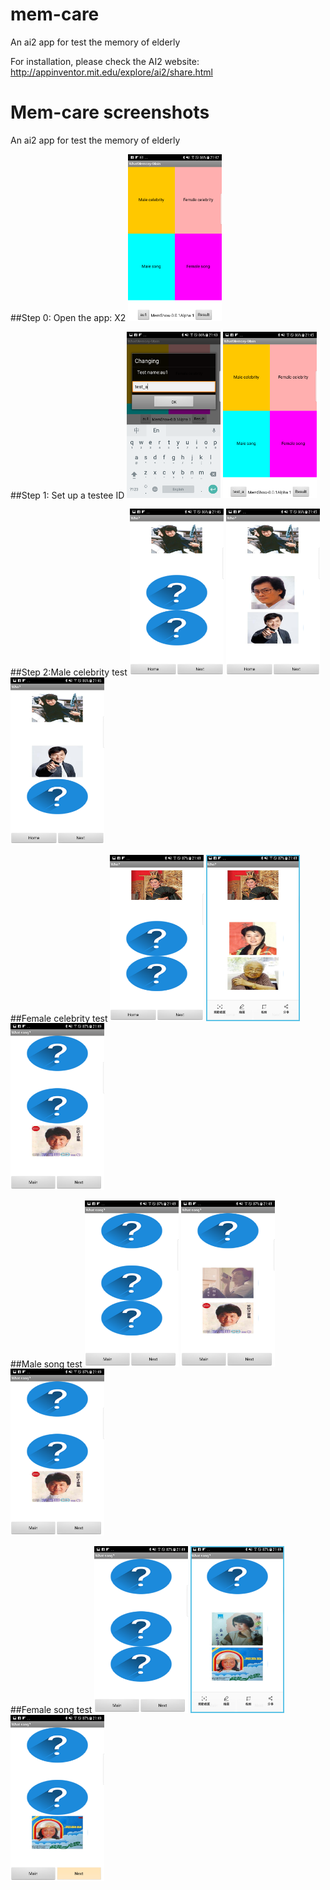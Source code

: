 # mem-care
An ai2 app for test the memory of elderly

For installation, please check the AI2 website: http://appinventor.mit.edu/explore/ai2/share.html

# Mem-care screenshots
An ai2 app for test the memory of elderly

##Step 0: Open the app: X2
<img src="https://github.com/htchu/mem-care/blob/master/screenshots/screen0.png" width="150">

##Step 1: Set up a testee ID 
<img src="https://github.com/htchu/mem-care/blob/master/screenshots/screen0-1.png" width="150">
<img src="https://github.com/htchu/mem-care/blob/master/screenshots/screen0-2.png" width="150">

##Step 2:Male celebrity test
<img src="https://github.com/htchu/mem-care/blob/master/screenshots/screen1-1.png" width="150">
<img src="https://github.com/htchu/mem-care/blob/master/screenshots/screen1-2.png" width="150">
<img src="https://github.com/htchu/mem-care/blob/master/screenshots/screen1-3.png" width="150">

##Female celebrity test
<img src="https://github.com/htchu/mem-care/blob/master/screenshots/screen2-1.png" width="150">
<img src="https://github.com/htchu/mem-care/blob/master/screenshots/screen2-2.png" width="150">
<img src="https://github.com/htchu/mem-care/blob/master/screenshots/screen3-3.png" width="150">

##Male song test
<img src="https://github.com/htchu/mem-care/blob/master/screenshots/screen3-1.png" width="150">
<img src="https://github.com/htchu/mem-care/blob/master/screenshots/screen3-2.png" width="150">
<img src="https://github.com/htchu/mem-care/blob/master/screenshots/screen3-3.png" width="150">

##Female song test
<img src="https://github.com/htchu/mem-care/blob/master/screenshots/screen4-1.png" width="150">
<img src="https://github.com/htchu/mem-care/blob/master/screenshots/screen4-2.png" width="150">
<img src="https://github.com/htchu/mem-care/blob/master/screenshots/screen4-3.png" width="150">

